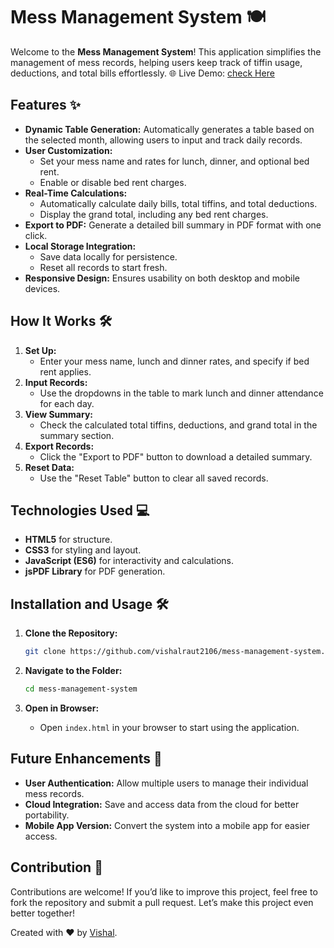 # Mess Management System 🍽️

Welcome to the **Mess Management System**! This application simplifies the management of mess records, helping users keep track of tiffin usage, deductions, and total bills effortlessly.
🌐 Live Demo: [check Here](https://vishalraut2106.github.io/Monthlymess/)

## Features ✨

- **Dynamic Table Generation:** Automatically generates a table based on the selected month, allowing users to input and track daily records.
- **User Customization:**
  - Set your mess name and rates for lunch, dinner, and optional bed rent.
  - Enable or disable bed rent charges.
- **Real-Time Calculations:**
  - Automatically calculate daily bills, total tiffins, and total deductions.
  - Display the grand total, including any bed rent charges.
- **Export to PDF:** Generate a detailed bill summary in PDF format with one click.
- **Local Storage Integration:**
  - Save data locally for persistence.
  - Reset all records to start fresh.
- **Responsive Design:** Ensures usability on both desktop and mobile devices.

## How It Works 🛠️

1. **Set Up:**
   - Enter your mess name, lunch and dinner rates, and specify if bed rent applies.
2. **Input Records:**
   - Use the dropdowns in the table to mark lunch and dinner attendance for each day.
3. **View Summary:**
   - Check the calculated total tiffins, deductions, and grand total in the summary section.
4. **Export Records:**
   - Click the "Export to PDF" button to download a detailed summary.
5. **Reset Data:**
   - Use the "Reset Table" button to clear all saved records.




## Technologies Used 💻

- **HTML5** for structure.
- **CSS3** for styling and layout.
- **JavaScript (ES6)** for interactivity and calculations.
- **jsPDF Library** for PDF generation.

## Installation and Usage 🛠️

1. **Clone the Repository:**

   ```bash
   git clone https://github.com/vishalraut2106/mess-management-system.git
   ```

2. **Navigate to the Folder:**

   ```bash
   cd mess-management-system
   ```

3. **Open in Browser:**

   - Open `index.html` in your browser to start using the application.

## Future Enhancements 🚀

- **User Authentication:** Allow multiple users to manage their individual mess records.
- **Cloud Integration:** Save and access data from the cloud for better portability.
- **Mobile App Version:** Convert the system into a mobile app for easier access.

## Contribution 🤝

Contributions are welcome! If you’d like to improve this project, feel free to fork the repository and submit a pull request. Let’s make this project even better together!


Created with ❤️ by [Vishal](https://github.com/vishalraut2106).

